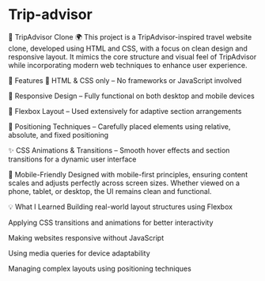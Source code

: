 # Trip-advisor
🧭 TripAdvisor Clone 🌍
This project is a TripAdvisor-inspired travel website clone, developed using HTML and CSS, with a focus on clean design and responsive layout. It mimics the core structure and visual feel of TripAdvisor while incorporating modern web techniques to enhance user experience.

🔧 Features
💠 HTML & CSS only – No frameworks or JavaScript involved

🔄 Responsive Design – Fully functional on both desktop and mobile devices

📐 Flexbox Layout – Used extensively for adaptive section arrangements

🎯 Positioning Techniques – Carefully placed elements using relative, absolute, and fixed positioning

✨ CSS Animations & Transitions – Smooth hover effects and section transitions for a dynamic user interface

📱 Mobile-Friendly
Designed with mobile-first principles, ensuring content scales and adjusts perfectly across screen sizes. Whether viewed on a phone, tablet, or desktop, the UI remains clean and functional.

💡 What I Learned
Building real-world layout structures using Flexbox

Applying CSS transitions and animations for better interactivity

Making websites responsive without JavaScript

Using media queries for device adaptability

Managing complex layouts using positioning techniques

